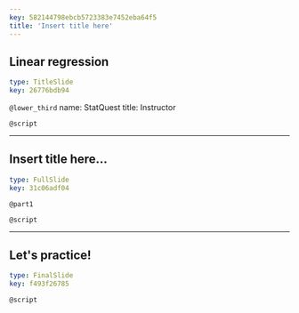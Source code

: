 ```yaml
---
key: 582144798ebcb5723383e7452eba64f5
title: 'Insert title here'
---
```


## Linear regression

```yaml
type: TitleSlide
key: 26776bdb94
```

`@lower_third`
name: StatQuest
title: Instructor

`@script`


---

## Insert title here...

```yaml
type: FullSlide
key: 31c06adf04
```

`@part1`


`@script`


---

## Let's practice!

```yaml
type: FinalSlide
key: f493f26785
```

`@script`
